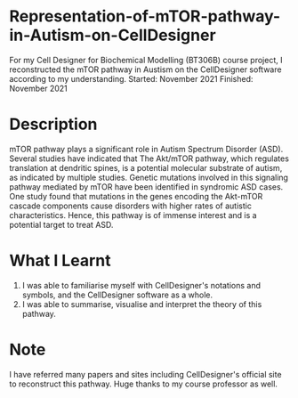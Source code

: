 # Representation-of-mTOR-pathway-in-Autism-on-CellDesigner
For my Cell Designer for Biochemical Modelling (BT306B) course project, I reconstructed the mTOR pathway in Austism on the CellDesigner software according to my understanding. Started: November 2021 Finished: November 2021
# Description
mTOR pathway plays a significant role in Autism Spectrum Disorder (ASD). Several studies have indicated that The Akt/mTOR pathway, which regulates translation at dendritic spines, is a potential molecular substrate of autism, as indicated by multiple studies. Genetic mutations involved in this signaling pathway mediated by mTOR have been identified in syndromic ASD cases. One study found that mutations in the genes encoding the Akt-mTOR cascade components cause disorders with higher rates of autistic characteristics. Hence, this pathway is of immense interest and is a potential target to treat ASD.
# What I Learnt
1. I was able to familiarise myself with CellDesigner's notations and symbols, and the CellDesigner software as a whole.
2. I was able to summarise, visualise and interpret the theory of this pathway.
# Note
I have referred many papers and sites including CellDesigner's official site to reconstruct this pathway. Huge thanks to my course professor as well.

